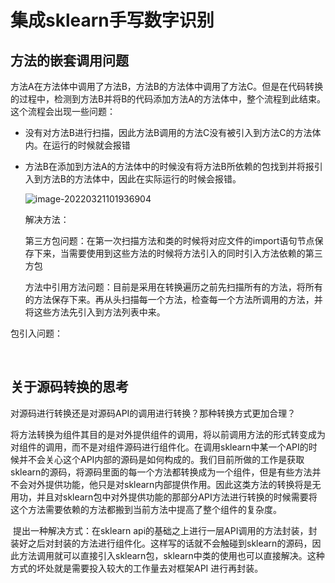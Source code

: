 # 集成sklearn手写数字识别



## 方法的嵌套调用问题

方法A在方法体中调用了方法B，方法B的方法体中调用了方法C。但是在代码转换的过程中，检测到方法B并将B的代码添加方法A的方法体中，整个流程到此结束。这个流程会出现一些问题：

+ 没有对方法B进行扫描，因此方法B调用的方法C没有被引入到方法C的方法体内。在运行的时候就会报错

+ 方法B在添加到方法A的方法体中的时候没有将方法B所依赖的包找到并将报引入到方法B的方法体中，因此在实际运行的时候会报错。

	![image-20220321101936904](集成手写数字识别过程中遇到的问题.assets/image-20220321101936904-7829178.png)

	解决方法：

	第三方包问题：在第一次扫描方法和类的时候将对应文件的import语句节点保存下来，当需要使用到这些方法的时候将方法引入的同时引入方法依赖的第三方包

	方法中引用方法问题：目前是采用在转换遍历之前先扫描所有的方法，将所有的方法保存下来。再从头扫描每一个方法，检查每一个方法所调用的方法，并将这些方法先引入到方法列表中来。

包引入问题：

​	

## 关于源码转换的思考

​	对源码进行转换还是对源码API的调用进行转换？那种转换方式更加合理？

   将方法转换为组件其目的是对外提供组件的调用，将以前调用方法的形式转变成为对组件的调用，而不是对组件源码进行组件化。在调用sklearn中某一个API的时候并不会关心这个API内部的源码是如何构成的。我们目前所做的工作是获取sklearn的源码，将源码里面的每一个方法都转换成为一个组件，但是有些方法并不会对外提供功能，他只是对sklearn内部提供作用。因此这类方法的转换将是无用功，并且对sklearn包中对外提供功能的那部分API方法进行转换的时候需要将这个方法需要依赖的方法都搬到当前方法中提高了整个组件的复杂度。

​		提出一种解决方式：在sklearn api的基础之上进行一层API调用的方法封装，封装好之后对封装的方法进行组件化。这样写的话就不会触碰到sklearn的源码，因此方法调用就可以直接引入sklearn包，sklearn中类的使用也可以直接解决。这种方式的坏处就是需要投入较大的工作量去对框架API 进行再封装。